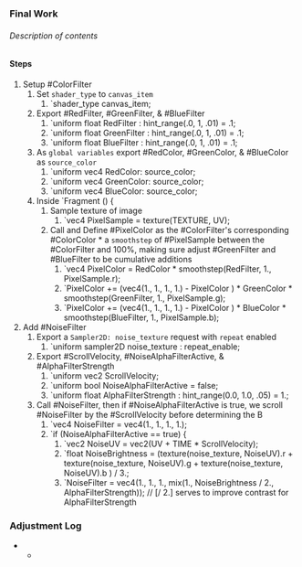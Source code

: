 ### Final Work
###### Description of contents

#### Steps
1) Setup #ColorFilter 
	1) Set `shader_type` to `canvas_item`
		1) `shader_type canvas_item;
	2) Export #RedFilter, #GreenFilter, & #BlueFilter
		1) `uniform float RedFilter : hint_range(.0, 1, .01) = .1;
		2) `uniform float GreenFilter : hint_range(.0, 1, .01) = .1;
		3) `uniform float BlueFilter : hint_range(.0, 1, .01) = .1;
	3) As `global variables` export #RedColor, #GreenColor, & #BlueColor as `source_color`
		1) `uniform vec4 RedColor: source_color;
		2) `uniform vec4 GreenColor: source_color;
		3) `uniform vec4 BlueColor: source_color; 
	4) Inside `Fragment () {
		1) Sample texture of image
			1) `vec4 PixelSample = texture(TEXTURE, UV);
		2) Call and Define #PixelColor as the #ColorFilter's corresponding #ColorColor * a `smoothstep` of #PixelSample between the #ColorFilter and 100%, making sure adjust #GreenFilter and #BlueFilter to be cumulative additions
			1) `vec4 PixelColor = RedColor * smoothstep(RedFilter, 1., PixelSample.r);
			2) `PixelColor += (vec4(1., 1., 1., 1.) - PixelColor ) * GreenColor * smoothstep(GreenFilter, 1., PixelSample.g);
			3) `PixelColor += (vec4(1., 1., 1., 1.) - PixelColor ) * BlueColor * smoothstep(BlueFilter, 1., PixelSample.b);
2) Add #NoiseFilter
	1) Export a `Sampler2D: noise_texture` request with `repeat` enabled
		1) `uniform sampler2D noise_texture : repeat_enable;
	2) Export #ScrollVelocity, #NoiseAlphaFilterActive, & #AlphaFilterStrength
		1) `uniform vec2 ScrollVelocity;
		2) `uniform bool NoiseAlphaFilterActive = false;
		3) `uniform float AlphaFilterStrength : hint_range(0.0, 1.0, .05) = 1.;
	3) Call #NoiseFilter, then if #NoiseAlphaFilterActive is true, we scroll #NoiseFilter by the #ScrollVelocity before determining the B
		1) `vec4 NoiseFilter = vec4(1., 1., 1., 1.);
		2) `if (NoiseAlphaFilterActive == true) {
			1) `vec2 NoiseUV = vec2(UV + TIME * ScrollVelocity);
			2) `float NoiseBrightness = (texture(noise_texture, NoiseUV).r + texture(noise_texture, NoiseUV).g + texture(noise_texture, NoiseUV).b ) / 3.;
			3) `NoiseFilter = vec4(1., 1., 1., mix(1., NoiseBrightness / 2., AlphaFilterStrength)); // [/ 2.] serves to improve contrast for AlphaFilterStrength

### Adjustment Log
- 
	- 
	 